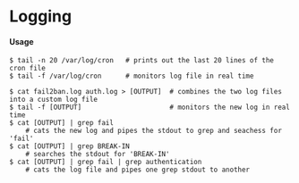Logging
=======

#### Usage

	$ tail -n 20 /var/log/cron   # prints out the last 20 lines of the cron file
	$ tail -f /var/log/cron      # monitors log file in real time

	$ cat fail2ban.log auth.log > [OUTPUT]  # combines the two log files into a custom log file
	$ tail -f [OUTPUT]                      # monitors the new log in real time
	$ cat [OUTPUT] | grep fail  
		# cats the new log and pipes the stdout to grep and seachess for 'fail'
	$ cat [OUTPUT] | grep BREAK-IN   
		# searches the stdout for 'BREAK-IN'
	$ cat [OUTPUT] | grep fail | grep authentication  
		# cats the log file and pipes one grep stdout to another
